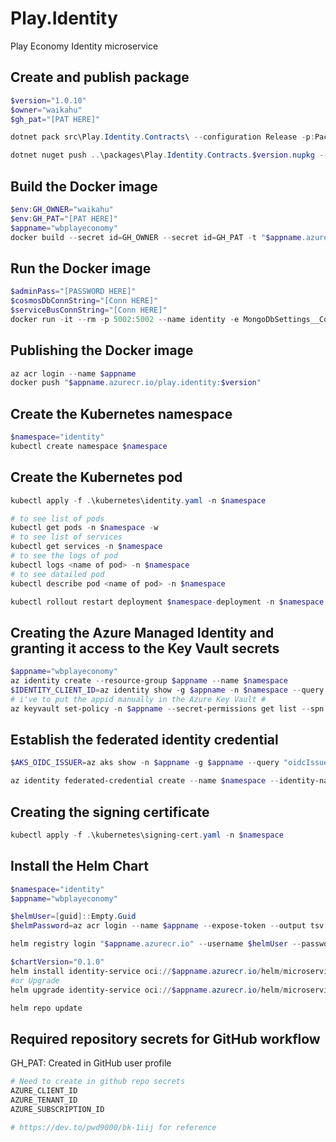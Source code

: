 # Play.Identity
Play Economy Identity microservice

## Create and publish package
```powershell
$version="1.0.10"
$owner="waikahu"
$gh_pat="[PAT HERE]"

dotnet pack src\Play.Identity.Contracts\ --configuration Release -p:PackageVersion=$version -p:RepositoryUrl=https://github.com/$owner/play.identity -o ..\packages

dotnet nuget push ..\packages\Play.Identity.Contracts.$version.nupkg --api-key $gh_pat --source "github" 
```

## Build the Docker image
```powershell
$env:GH_OWNER="waikahu"
$env:GH_PAT="[PAT HERE]"
$appname="wbplayeconomy"
docker build --secret id=GH_OWNER --secret id=GH_PAT -t "$appname.azurecr.io/play.identity:$version" .
```

## Run the Docker image
```powershell
$adminPass="[PASSWORD HERE]"
$cosmosDbConnString="[Conn HERE]"
$serviceBusConnString="[Conn HERE]"
docker run -it --rm -p 5002:5002 --name identity -e MongoDbSettings__ConnectionString=$cosmosDbConnString -e ServiceBusSettings__ConnectionString=$serviceBusConnString -e ServiceSettings__MessageBroker="SERVICEBUS" -e ServiceSettings__KeyVaultName="wbplayeconomy" -e IdentitySettings__AdminUserPassword=$adminPass "$appname.azurecr.io/play.identity:$version"
```

## Publishing the Docker image
```powershell
az acr login --name $appname
docker push "$appname.azurecr.io/play.identity:$version"
```

## Create the Kubernetes namespace
```powershell
$namespace="identity"
kubectl create namespace $namespace
```

## Create the Kubernetes pod
```powershell
kubectl apply -f .\kubernetes\identity.yaml -n $namespace

# to see list of pods
kubectl get pods -n $namespace -w
# to see list of services
kubectl get services -n $namespace
# to see the logs of pod
kubectl logs <name of pod> -n $namespace
# to see datailed pod
kubectl describe pod <name of pod> -n $namespace

kubectl rollout restart deployment $namespace-deployment -n $namespace
```

## Creating the Azure Managed Identity and granting it access to the Key Vault secrets
```powershell
$appname="wbplayeconomy"
az identity create --resource-group $appname --name $namespace
$IDENTITY_CLIENT_ID=az identity show -g $appname -n $namespace --query clientId -otsv
# i've to put the appid manually in the Azure Key Vault # 
az keyvault set-policy -n $appname --secret-permissions get list --spn $IDENTITY_CLIENT_ID
```

## Establish the federated identity credential
```powershell
$AKS_OIDC_ISSUER=az aks show -n $appname -g $appname --query "oidcIssuerProfile.issuerUrl" -otsv

az identity federated-credential create --name $namespace --identity-name $namespace --resource-group $appname --issuer $AKS_OIDC_ISSUER --subject "system:serviceaccount:${namespace}:${namespace}-serviceaccount"
```

## Creating the signing certificate
```powershell
kubectl apply -f .\kubernetes\signing-cert.yaml -n $namespace
```

## Install the Helm Chart
```powershell
$namespace="identity"
$appname="wbplayeconomy"

$helmUser=[guid]::Empty.Guid
$helmPassword=az acr login --name $appname --expose-token --output tsv --query accessToken

helm registry login "$appname.azurecr.io" --username $helmUser --password $helmPassword

$chartVersion="0.1.0"
helm install identity-service oci://$appname.azurecr.io/helm/microservice --version $chartVersion -f .\helm\values.yaml -n $namespace
#or Upgrade
helm upgrade identity-service oci://$appname.azurecr.io/helm/microservice --version $chartVersion -f .\helm\values.yaml -n $namespace

helm repo update
```

## Required repository secrets for GitHub workflow
GH_PAT: Created in GitHub user profile

```powershell
# Need to create in github repo secrets
AZURE_CLIENT_ID
AZURE_TENANT_ID
AZURE_SUBSCRIPTION_ID

# https://dev.to/pwd9000/bk-1iij for reference
```
